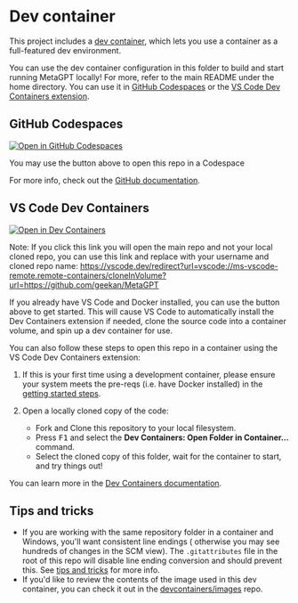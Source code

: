 # Dev container

This project includes a [dev container](https://containers.dev/), which lets you use a container as a full-featured dev
environment.

You can use the dev container configuration in this folder to build and start running MetaGPT locally! For more, refer
to the main README under the home directory.
You can use it in [GitHub Codespaces](https://github.com/features/codespaces) or
the [VS Code Dev Containers extension](https://marketplace.visualstudio.com/items?itemName=ms-vscode-remote.remote-containers).

## GitHub Codespaces

<a href="https://codespaces.new/geekan/MetaGPT"><img src="https://github.com/codespaces/badge.svg" alt="Open in GitHub Codespaces"></a>

You may use the button above to open this repo in a Codespace

For more info, check out
the [GitHub documentation](https://docs.github.com/en/free-pro-team@latest/github/developing-online-with-codespaces/creating-a-codespace#creating-a-codespace).

## VS Code Dev Containers

<a href="https://vscode.dev/redirect?url=vscode://ms-vscode-remote.remote-containers/cloneInVolume?url=https://github.com/geekan/MetaGPT"><img src="https://img.shields.io/static/v1?label=Dev%20Containers&message=Open&color=blue&logo=visualstudiocode" alt="Open in Dev Containers"></a>

Note: If you click this link you will open the main repo and not your local cloned repo, you can use this link and
replace with your username and cloned repo name:
https://vscode.dev/redirect?url=vscode://ms-vscode-remote.remote-containers/cloneInVolume?url=https://github.com/geekan/MetaGPT

If you already have VS Code and Docker installed, you can use the button above to get started. This will cause VS Code
to automatically install the Dev Containers extension if needed, clone the source code into a container volume, and spin
up a dev container for use.

You can also follow these steps to open this repo in a container using the VS Code Dev Containers extension:

1. If this is your first time using a development container, please ensure your system meets the pre-reqs (i.e. have
   Docker installed) in the [getting started steps](https://aka.ms/vscode-remote/containers/getting-started).

2. Open a locally cloned copy of the code:

    - Fork and Clone this repository to your local filesystem.
    - Press <kbd>F1</kbd> and select the **Dev Containers: Open Folder in Container...** command.
    - Select the cloned copy of this folder, wait for the container to start, and try things out!

You can learn more in the [Dev Containers documentation](https://code.visualstudio.com/docs/devcontainers/containers).

## Tips and tricks

* If you are working with the same repository folder in a container and Windows, you'll want consistent line endings (
  otherwise you may see hundreds of changes in the SCM view). The `.gitattributes` file in the root of this repo will
  disable line ending conversion and should prevent this.
  See [tips and tricks](https://code.visualstudio.com/docs/devcontainers/tips-and-tricks#_resolving-git-line-ending-issues-in-containers-resulting-in-many-modified-files)
  for more info.
* If you'd like to review the contents of the image used in this dev container, you can check it out in
  the [devcontainers/images](https://github.com/devcontainers/images/tree/main/src/python) repo.
